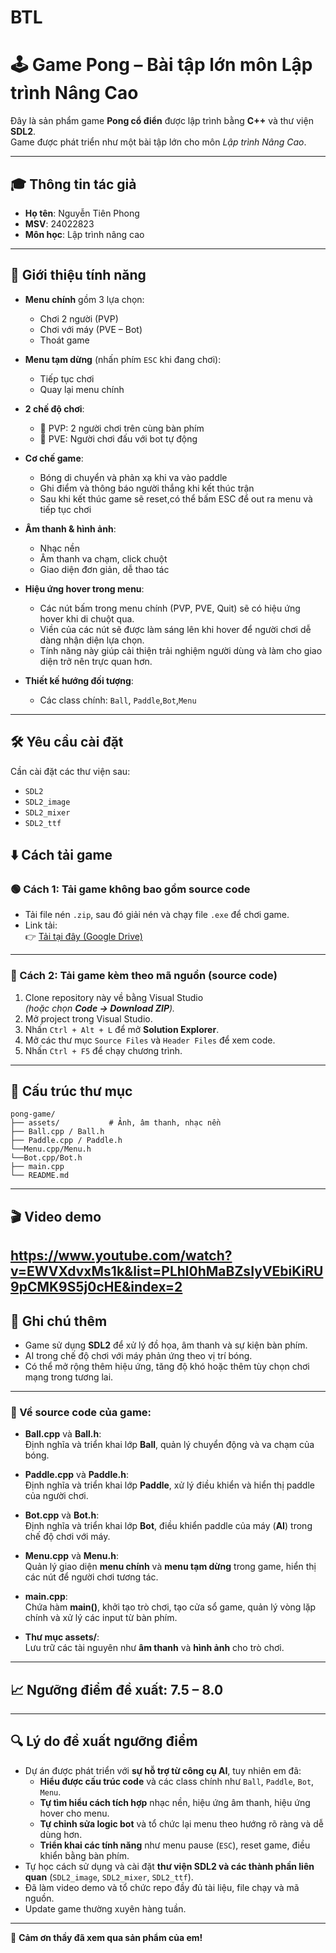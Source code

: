 
# BTL

# 🕹️ Game Pong – Bài tập lớn môn Lập trình Nâng Cao

Đây là sản phẩm game **Pong cổ điển** được lập trình bằng **C++** và thư viện **SDL2**.  
Game được phát triển như một bài tập lớn cho môn *Lập trình Nâng Cao*.

---
## 🎓 Thông tin tác giả

- **Họ tên**: Nguyễn Tiên Phong  
- **MSV**: 24022823
- **Môn học**: Lập trình nâng cao  
---

## 📌 Giới thiệu tính năng

- **Menu chính** gồm 3 lựa chọn:
  - Chơi 2 người (PVP)
  - Chơi với máy (PVE – Bot)
  - Thoát game

- **Menu tạm dừng** (nhấn phím `ESC` khi đang chơi):
  - Tiếp tục chơi
  - Quay lại menu chính

- **2 chế độ chơi**:
  - 👥 PVP: 2 người chơi trên cùng bàn phím
  - 🤖 PVE: Người chơi đấu với bot tự động

- **Cơ chế game**:
  - Bóng di chuyển và phản xạ khi va vào paddle
  - Ghi điểm và thông báo người thắng khi kết thúc trận
  - Sau khi kết thúc game sẽ reset,có thể bấm ESC để out ra menu và tiếp tục chơi

- **Âm thanh & hình ảnh**:
  - Nhạc nền
  - Âm thanh va chạm, click chuột
  - Giao diện đơn giản, dễ thao tác
 
- **Hiệu ứng hover trong menu**:
  - Các nút bấm trong menu chính (PVP, PVE, Quit) sẽ có hiệu ứng hover khi di chuột qua.
  - Viền của các nút sẽ được làm sáng lên khi hover để người chơi dễ dàng nhận diện lựa chọn.
  - Tính năng này giúp cải thiện trải nghiệm người dùng và làm cho giao diện trở nên trực quan hơn.

- **Thiết kế hướng đối tượng**:
  - Các class chính:  `Ball`, `Paddle`,`Bot`,`Menu`

---

## 🛠️ Yêu cầu cài đặt

Cần cài đặt các thư viện sau:

- `SDL2`
- `SDL2_image`
- `SDL2_mixer`
- `SDL2_ttf`
## ⬇️ Cách tải game

### 🟢 Cách 1: **Tải game không bao gồm source code**
- Tải file nén `.zip`, sau đó giải nén và chạy file `.exe` để chơi game.
- Link tải:  
  👉 [Tải tại đây (Google Drive)](https://drive.google.com/drive/folders/1UIkwJcgel3I4fHCtVg6-SCQrzOe1ukbm?fbclid=IwY2xjawGNvh5leHRuA2FlbQIxMAABHVQj4-ITpUksVDAW7LuHvUW8AZk0N7DjVy5Wy0cTr7OaNA47_cQicOzuvA_aem_EvZzzuGsjMeY5ZW7llLD7g)

---

### 🔵 Cách 2: **Tải game kèm theo mã nguồn (source code)**
1. Clone repository này về bằng Visual Studio  
   *(hoặc chọn **Code → Download ZIP**).*
2. Mở project trong Visual Studio.
3. Nhấn `Ctrl + Alt + L` để mở **Solution Explorer**.
4. Mở các thư mục `Source Files` và `Header Files` để xem code.
5. Nhấn `Ctrl + F5` để chạy chương trình.

---


## 📂 Cấu trúc thư mục 

```
pong-game/
├── assets/           # Ảnh, âm thanh, nhạc nền
├── Ball.cpp / Ball.h
├── Paddle.cpp / Paddle.h
└──Menu.cpp/Menu.h
└──Bot.cpp/Bot.h
├── main.cpp
└── README.md

```

---
## 🎬 Video demo

https://www.youtube.com/watch?v=EWVXdvxMs1k&list=PLhl0hMaBZsIyVEbiKiRU9pCMK9S5j0cHE&index=2
---

## 📌 Ghi chú thêm

- Game sử dụng **SDL2** để xử lý đồ họa, âm thanh và sự kiện bàn phím.
- AI trong chế độ chơi với máy phản ứng theo vị trí bóng.
- Có thể mở rộng thêm hiệu ứng, tăng độ khó hoặc thêm tùy chọn chơi mạng trong tương lai.

---

### 📄 Về source code của game:

- **Ball.cpp** và **Ball.h**:  
  Định nghĩa và triển khai lớp **Ball**, quản lý chuyển động và va chạm của bóng.

- **Paddle.cpp** và **Paddle.h**:  
  Định nghĩa và triển khai lớp **Paddle**, xử lý điều khiển và hiển thị paddle của người chơi.

- **Bot.cpp** và **Bot.h**:  
  Định nghĩa và triển khai lớp **Bot**, điều khiển paddle của máy (**AI**) trong chế độ chơi với máy.

- **Menu.cpp** và **Menu.h**:  
  Quản lý giao diện **menu chính** và **menu tạm dừng** trong game, hiển thị các nút để người chơi tương tác.

- **main.cpp**:  
  Chứa hàm **main()**, khởi tạo trò chơi, tạo cửa sổ game, quản lý vòng lặp chính và xử lý các input từ bàn phím.

- **Thư mục assets/**:  
  Lưu trữ các tài nguyên như **âm thanh** và **hình ảnh** cho trò chơi.

---
## 📈 Ngưỡng điểm đề xuất: **7.5 – 8.0**

---

## 🔍 Lý do đề xuất ngưỡng điểm

- Dự án được phát triển với **sự hỗ trợ từ công cụ AI**, tuy nhiên em đã:
  - **Hiểu được cấu trúc code** và các class chính như `Ball`, `Paddle`, `Bot`, `Menu`.
  - **Tự tìm hiểu cách tích hợp** nhạc nền, hiệu ứng âm thanh, hiệu ứng hover cho menu.
  - **Tự chỉnh sửa logic bot** và tổ chức lại menu theo hướng rõ ràng và dễ dùng hơn.
  - **Triển khai các tính năng** như menu pause (`ESC`), reset game, điều khiển bằng bàn phím.
- Tự học cách sử dụng và cài đặt **thư viện SDL2 và các thành phần liên quan** (`SDL2_image`, `SDL2_mixer`, `SDL2_ttf`).
- Đã làm video demo và tổ chức repo đầy đủ tài liệu, file chạy và mã nguồn.
- Update  game thường xuyên hàng tuần.
---


🎉 **Cảm ơn thầy đã xem qua sản phẩm của em!**
